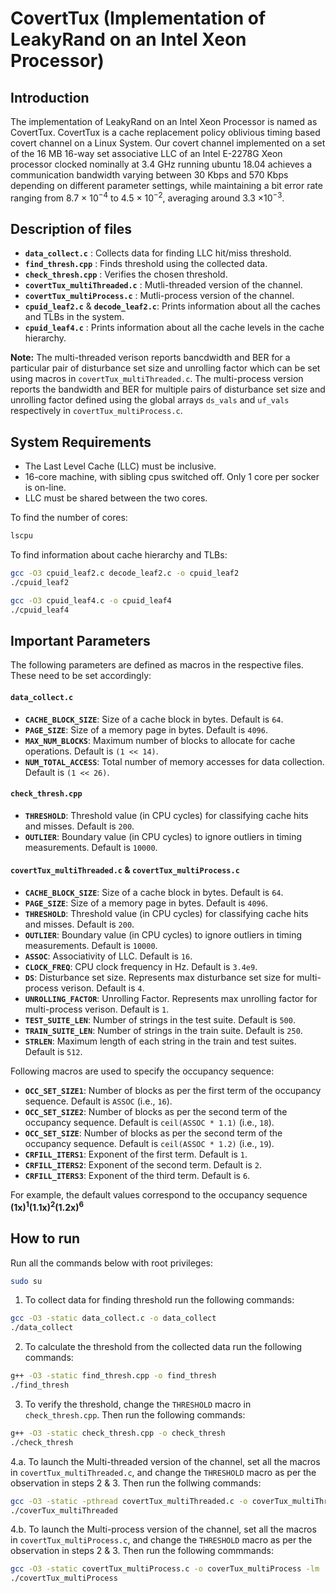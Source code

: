 # CovertTux (Implementation of LeakyRand on an Intel Xeon Processor)
## Introduction
The implementation of LeakyRand on an Intel Xeon Processor is named as CovertTux.
CovertTux is a cache replacement policy oblivious timing based covert channel on a Linux System. Our covert channel implemented on a set of the 16 MB 16-way set associative LLC of an Intel E-2278G Xeon processor clocked nominally at 3.4 GHz running ubuntu 18.04 achieves a communication bandwidth varying between 30 Kbps and 570 Kbps depending on different parameter settings, while maintaining a bit error rate ranging from 8.7 × 10<sup>−4</sup> to 4.5 × 10<sup>−2</sup>, averaging around 3.3 ×10<sup>−3</sup>.

## Description of files
- **`data_collect.c`** : Collects data for finding LLC hit/miss threshold.
- **`find_thresh.cpp`** : Finds threshold using the collected data.
- **`check_thresh.cpp`** : Verifies the chosen threshold.
- **`covertTux_multiThreaded.c`** : Mutli-threaded version of the channel.
- **`covertTux_multiProcess.c`** : Mutli-process version of the channel.
- **`cpuid_leaf2.c`** & **`decode_leaf2.c`**: Prints information about all the caches and TLBs in the system.
- **`cpuid_leaf4.c`** : Prints information about all the cache levels in the cache hierarchy.


__Note:__ The multi-threaded verison reports bancdwidth and BER for a particular pair of disturbance set size and unrolling factor which can be set using macros in `covertTux_multiThreaded.c`. The multi-process version reports the bandwidth and BER for multiple pairs of disturbance set size and unrolling factor defined using the global arrays `ds_vals` and `uf_vals` respectively in `covertTux_multiProcess.c`.

## System Requirements
- The Last Level Cache (LLC) must be inclusive.
- 16-core machine, with sibling cpus switched off. Only 1 core per socker is on-line.
- LLC must be shared between the two cores.

To find the number of cores:
```bash
lscpu
```

To find information about cache hierarchy and TLBs:
```bash
gcc -O3 cpuid_leaf2.c decode_leaf2.c -o cpuid_leaf2
./cpuid_leaf2
```
```bash
gcc -O3 cpuid_leaf4.c -o cpuid_leaf4
./cpuid_leaf4
```
## Important Parameters
The following parameters are defined as macros in the respective files. These need to be set accordingly:

#### `data_collect.c`
- **`CACHE_BLOCK_SIZE`**: Size of a cache block in bytes. Default is `64`.
- **`PAGE_SIZE`**: Size of a memory page in bytes. Default is `4096`.
- **`MAX_NUM_BLOCKS`**: Maximum number of blocks to allocate for cache operations. Default is `(1 << 14)`.
- **`NUM_TOTAL_ACCESS`**: Total number of memory accesses for data collection. Default is `(1 << 26)`.

#### `check_thresh.cpp`
- **`THRESHOLD`**: Threshold value (in CPU cycles) for classifying cache hits and misses. Default is `200`.
- **`OUTLIER`**: Boundary value (in CPU cycles) to ignore outliers in timing measurements. Default is `10000`.

#### `covertTux_multiThreaded.c` & `covertTux_multiProcess.c`
- **`CACHE_BLOCK_SIZE`**: Size of a cache block in bytes. Default is `64`.
- **`PAGE_SIZE`**: Size of a memory page in bytes. Default is `4096`.
- **`THRESHOLD`**: Threshold value (in CPU cycles) for classifying cache hits and misses. Default is `200`.
- **`OUTLIER`**: Boundary value (in CPU cycles) to ignore outliers in timing measurements. Default is `10000`.
- **`ASSOC`**: Associativity of LLC. Default is `16`.
- **`CLOCK_FREQ`**: CPU clock frequency in Hz. Default is `3.4e9`.
- **`DS`**: Disturbance set size. Represents max disturbance set size for multi-process verison. Default is `4`.
- **`UNROLLING_FACTOR`**: Unrolling Factor. Represents max unrolling factor for multi-process verison. Default is `1`.
- **`TEST_SUITE_LEN`**: Number of strings in the test suite. Default is `500`.
- **`TRAIN_SUITE_LEN`**: Number of strings in the train suite. Default is `250`.
- **`STRLEN`**: Maximum length of each string in the train and test suites. Default is `512`.

Following macros are used to specify the occupancy sequence:

- **`OCC_SET_SIZE1`**: Number of blocks as per the first term of the occupancy sequence. Default is `ASSOC` (i.e., `16`).
- **`OCC_SET_SIZE2`**: Number of blocks as per the second term of the occupancy sequence. Default is `ceil(ASSOC * 1.1)` (i.e., `18`).
- **`OCC_SET_SIZE`**: Number of blocks as per the second term of the occupancy sequence. Default is `ceil(ASSOC * 1.2)` (i.e., `19`).
- **`CRFILL_ITERS1`**: Exponent of the first term. Default is `1`.
- **`CRFILL_ITERS2`**: Exponent of the second term. Default is `2`.
- **`CRFILL_ITERS3`**: Exponent of the third term. Default is `6`.

For example, the default values correspond to the occupancy sequence **(1x)<sup>1</sup>(1.1x)<sup>2</sup>(1.2x)<sup>6</sup>**

## How to run
Run all the commands below with root privileges:
```bash
sudo su
```

1. To collect data for finding threshold run the following commands: 
```bash
gcc -O3 -static data_collect.c -o data_collect
./data_collect
```
2. To calculate the threshold from the collected data run the following commands:
```bash
g++ -O3 -static find_thresh.cpp -o find_thresh
./find_thresh
```
3. To verify the threshold, change the `THRESHOLD` macro in `check_thresh.cpp`. Then run the following commands:
```bash
g++ -O3 -static check_thresh.cpp -o check_thresh
./check_thresh
```

4.a. To launch the Multi-threaded version of the channel, set all the macros in `covertTux_multiThreaded.c`, and change the `THRESHOLD` macro as per the observation in steps 2 & 3. Then run the follwing commands:
```bash
gcc -O3 -static -pthread covertTux_multiThreaded.c -o coverTux_multiThreaded -lm
./coverTux_multiThreaded
```

4.b. To launch the Multi-process version of the channel, set all the macros in `covertTux_multiProcess.c`, and change the `THRESHOLD` macro as per the observation in steps 2 & 3. Then run the following commmands:
```bash
gcc -O3 -static covertTux_multiProcess.c -o coverTux_multiProcess -lm
./covertTux_multiProcess
```
